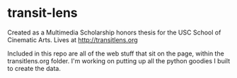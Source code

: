# transit-lens

Created as a Multimedia Scholarship honors thesis for the USC School of Cinematic Arts. Lives at http://transitlens.org

Included in this repo are all of the web stuff that sit on the page, within the transitlens.org folder. I'm working on putting up all the python goodies I built to create the data.
